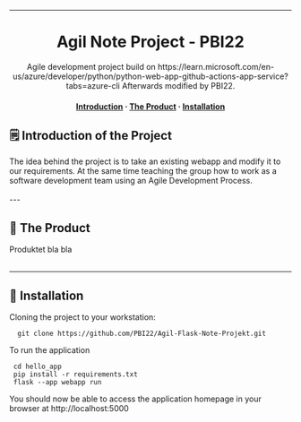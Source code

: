   <div align="center">
  
  --- 
  
  <h1>Agil Note Project - PBI22</h1>
  
  <p>
    Agile development project build on https://learn.microsoft.com/en-us/azure/developer/python/python-web-app-github-actions-app-service?tabs=azure-cli
    Afterwards modified by PBI22.
  </p>

  <h4>
    <a href="#om-projektet">Introduction</a>
  <span> · </span>
    <a href="#resultat">The Product</a>
  <span> · </span>
      <a href="#installation">Installation</a>
  </h4>

  </div>

<!-- OM PROJEKTET -->
## 🗒️ Introduction of the Project
<div id="om-projektet">
The idea behind the project is to take an existing webapp and modify it to our requirements.
At the same time teaching the group how to work as a software development team using an Agile Development Process.
<br><br>

</div>
---

<!-- OM PRODUKTET -->
## 🎯 The Product
<div id="resultat">
Produktet bla bla
<br><br>

---



<!-- Getting Started -->
## 	:toolbox: Installation

<div id="installation">

Cloning the project to your workstation:

```
  git clone https://github.com/PBI22/Agil-Flask-Note-Projekt.git
```


To run the application
```Open your favourite ZSH terminal app
 cd hello_app
 pip install -r requirements.txt
 flask --app webapp run
```
You should now be able to access the application homepage in your browser at http://localhost:5000
 

</div>
